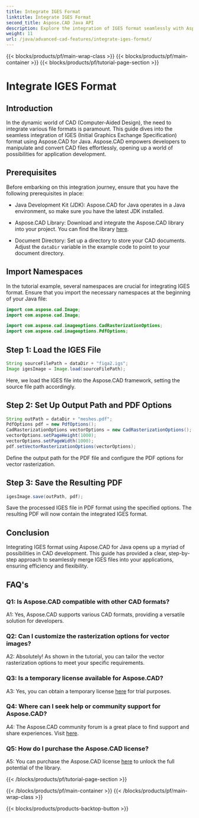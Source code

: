```yaml
---
title: Integrate IGES Format
linktitle: Integrate IGES Format
second_title: Aspose.CAD Java API
description: Explore the integration of IGES format seamlessly with Aspose.CAD for Java. Follow our step-by-step guide, harnessing the power of Aspose.CAD to elevate your CAD development experience.
weight: 11
url: /java/advanced-cad-features/integrate-iges-format/
---
```


{{< blocks/products/pf/main-wrap-class >}}
{{< blocks/products/pf/main-container >}}
{{< blocks/products/pf/tutorial-page-section >}}

# Integrate IGES Format

## Introduction

In the dynamic world of CAD (Computer-Aided Design), the need to integrate various file formats is paramount. This guide dives into the seamless integration of IGES (Initial Graphics Exchange Specification) format using Aspose.CAD for Java. Aspose.CAD empowers developers to manipulate and convert CAD files effortlessly, opening up a world of possibilities for application development.

## Prerequisites

Before embarking on this integration journey, ensure that you have the following prerequisites in place:

- Java Development Kit (JDK): Aspose.CAD for Java operates in a Java environment, so make sure you have the latest JDK installed.

- Aspose.CAD Library: Download and integrate the Aspose.CAD library into your project. You can find the library [here](https://releases.aspose.com/cad/java/).

- Document Directory: Set up a directory to store your CAD documents. Adjust the `dataDir` variable in the example code to point to your document directory.

## Import Namespaces

In the tutorial example, several namespaces are crucial for integrating IGES format. Ensure that you import the necessary namespaces at the beginning of your Java file:

```java
import com.aspose.cad.Image;
import com.aspose.cad.Image;

import com.aspose.cad.imageoptions.CadRasterizationOptions;
import com.aspose.cad.imageoptions.PdfOptions;
```

## Step 1: Load the IGES File

```java
String sourceFilePath = dataDir + "figa2.igs";
Image igesImage = Image.load(sourceFilePath);
```

Here, we load the IGES file into the Aspose.CAD framework, setting the source file path accordingly.

## Step 2: Set Up Output Path and PDF Options

```java
String outPath = dataDir + "meshes.pdf";
PdfOptions pdf = new PdfOptions();
CadRasterizationOptions vectorOptions = new CadRasterizationOptions();
vectorOptions.setPageHeight(1000);
vectorOptions.setPageWidth(1000);
pdf.setVectorRasterizationOptions(vectorOptions);
```

Define the output path for the PDF file and configure the PDF options for vector rasterization.

## Step 3: Save the Resulting PDF

```java
igesImage.save(outPath, pdf);
```

Save the processed IGES file in PDF format using the specified options. The resulting PDF will now contain the integrated IGES format.

## Conclusion

Integrating IGES format using Aspose.CAD for Java opens up a myriad of possibilities in CAD development. This guide has provided a clear, step-by-step approach to seamlessly merge IGES files into your applications, ensuring efficiency and flexibility.

## FAQ's

### Q1: Is Aspose.CAD compatible with other CAD formats?

A1: Yes, Aspose.CAD supports various CAD formats, providing a versatile solution for developers.

### Q2: Can I customize the rasterization options for vector images?

A2: Absolutely! As shown in the tutorial, you can tailor the vector rasterization options to meet your specific requirements.

### Q3: Is a temporary license available for Aspose.CAD?

A3: Yes, you can obtain a temporary license [here](https://purchase.aspose.com/temporary-license/) for trial purposes.

### Q4: Where can I seek help or community support for Aspose.CAD?

A4: The Aspose.CAD community forum is a great place to find support and share experiences. Visit [here](https://forum.aspose.com/c/cad/19).

### Q5: How do I purchase the Aspose.CAD license?

A5: You can purchase the Aspose.CAD license [here](https://purchase.aspose.com/buy) to unlock the full potential of the library.

{{< /blocks/products/pf/tutorial-page-section >}}

{{< /blocks/products/pf/main-container >}}
{{< /blocks/products/pf/main-wrap-class >}}

{{< blocks/products/products-backtop-button >}}
